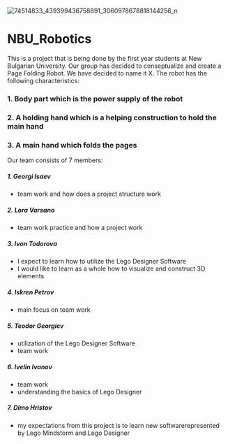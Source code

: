 
![74514833_439399436758891_3060978678818144256_n](https://user-images.githubusercontent.com/44680017/68531606-c3f80380-031c-11ea-937b-3ffc61ecdbde.jpg)
# NBU_Robotics

This is a project that is being done by the first year students at New Bulgarian University. Our group has decided to conseptualize and create a Page Folding Robot. We have decided to name it X. The robot has the following characteristics:

### 1. Body part which is the power supply of the robot
### 2. A holding hand which is a helping construction to hold the main hand
### 3. A main hand which folds the pages

Our team consists of 7 members:

##### 1. Georgi Isaev
- team work and how does a project structure work

##### 2. Lora Varsano
- team work practice and how a project work

##### 3. Ivon Todorova
- I expect to learn how to utilize the Lego Designer Software
- I would like to learn as a whole how to visualize and construct 3D elements

##### 4. Iskren Petrov
- main focus on team work 

##### 5. Teodor Georgiev
- utilization of the Lego Designer Software
- team work

##### 6. Ivelin Ivanov
- team work 
- understanding the basics of Lego Designer

##### 7. Dimo Hristov
- my expectations from this project is to learn new softwarerepresented by Lego Mindstorm and Lego Designer
